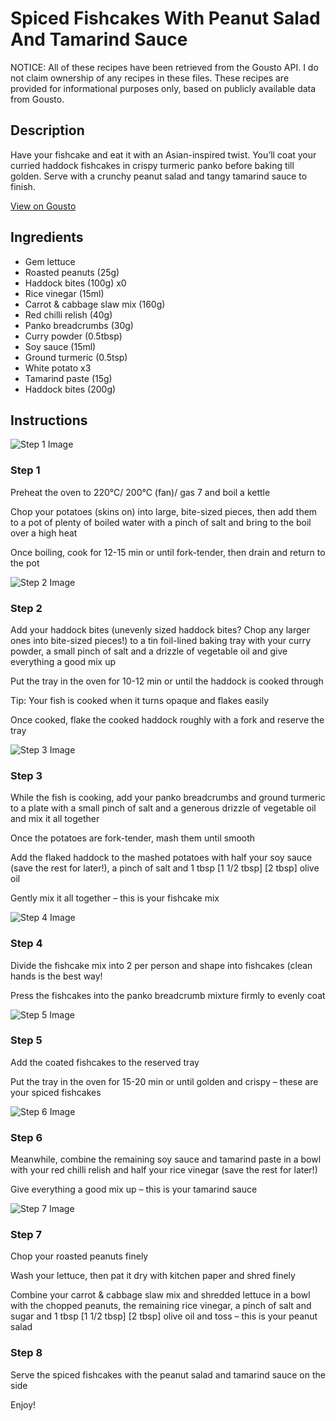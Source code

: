 # Spiced Fishcakes With Peanut Salad And Tamarind Sauce

NOTICE: All of these recipes have been retrieved from the Gousto API. I do not claim ownership of any recipes in these files. These recipes are provided for informational purposes only, based on publicly available data from Gousto.

## Description

Have your fishcake and eat it with an Asian-inspired twist. You’ll coat your curried haddock fishcakes in crispy turmeric panko before baking till golden. Serve with a crunchy peanut salad and tangy tamarind sauce to finish.

[View on Gousto](https://www.gousto.co.uk/recipes/cookbook/spiced-fishcakes-with-peanut-salad-and-tamarind-sauce)

## Ingredients

- Gem lettuce
- Roasted peanuts (25g)
- Haddock bites (100g) x0
- Rice vinegar (15ml)
- Carrot & cabbage slaw mix (160g)
- Red chilli relish (40g)
- Panko breadcrumbs (30g)
- Curry powder (0.5tbsp)
- Soy sauce (15ml)
- Ground turmeric (0.5tsp)
- White potato x3
- Tamarind paste (15g)
- Haddock bites (200g)

## Instructions

![Step 1 Image](https://production-media.gousto.co.uk/cms/recipe-step-image/Step-1-1682414919452-x200.jpg)

### Step 1

Preheat the oven to 220°C/ 200°C (fan)/ gas 7 and boil a kettle

Chop your potatoes (skins on) into large, bite-sized pieces, then add them to a pot of plenty of boiled water with a pinch of salt and bring to the boil over a high heat

Once boiling, cook for 12-15 min or until fork-tender, then drain and return to the pot

![Step 2 Image](https://production-media.gousto.co.uk/cms/recipe-step-image/Step-2-1682414925427-x200.jpg)

### Step 2

Add your haddock bites (unevenly sized haddock bites? Chop any larger ones into bite-sized pieces!) to a tin foil-lined baking tray with your curry powder, a small pinch of salt and a drizzle of vegetable oil and give everything a good mix up

Put the tray in the oven for 10-12 min or until the haddock is cooked through

Tip: Your fish is cooked when it turns opaque and flakes easily

Once cooked, flake the cooked haddock roughly with a fork and reserve the tray

![Step 3 Image](https://production-media.gousto.co.uk/cms/recipe-step-image/Step-3-1682414931540-x200.jpg)

### Step 3

While the fish is cooking, add your panko breadcrumbs and ground turmeric to a plate with a small pinch of salt and a generous drizzle of vegetable oil and mix it all together

Once the potatoes are fork-tender, mash them until smooth

Add the flaked haddock to the mashed potatoes with half your soy sauce (save the rest for later!), a pinch of salt and 1 tbsp <span class="text-purple">[1 1/2 tbsp]</span> <span class="text-danger">[2 tbsp]</span> olive oil

Gently mix it all together – this is your fishcake mix

![Step 4 Image](https://production-media.gousto.co.uk/cms/recipe-step-image/Step-4-1682414940912-x200.jpg)

### Step 4

Divide the fishcake mix into 2 per person and shape into fishcakes (clean hands is the best way!

Press the fishcakes into the panko breadcrumb mixture firmly to evenly coat

![Step 5 Image](https://production-media.gousto.co.uk/cms/recipe-step-image/Step-5-1682414946444-x200.jpg)

### Step 5

Add the coated fishcakes to the reserved tray

Put the tray in the oven for 15-20 min or until golden and crispy – these are your spiced fishcakes

![Step 6 Image](https://production-media.gousto.co.uk/cms/recipe-step-image/Step-6-1682414952132-x200.jpg)

### Step 6

Meanwhile, combine the remaining soy sauce and tamarind paste in a bowl with your red chilli relish and half your rice vinegar (save the rest for later!)

Give everything a good mix up – this is your tamarind sauce

![Step 7 Image](https://production-media.gousto.co.uk/cms/recipe-step-image/Step-7-1682414958426-x200.jpg)

### Step 7

Chop your roasted peanuts finely

Wash your lettuce, then pat it dry with kitchen paper and shred finely

Combine your carrot & cabbage slaw mix and shredded lettuce in a  bowl with the chopped peanuts, the remaining rice vinegar, a pinch of salt and sugar and 1 tbsp <span class="text-purple">[1 1/2 tbsp] </span><span class="text-danger">[2 tbsp]</span> olive oil and toss – this is your peanut salad

### Step 8

Serve the spiced fishcakes with the peanut salad and tamarind sauce on the side

Enjoy!

